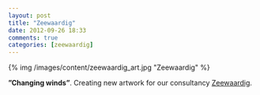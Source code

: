 ```yaml
---
layout: post
title: "Zeewaardig"
date: 2012-09-26 18:33
comments: true
categories: [zeewaardig]
---
```


<div class="thumbnail">
{% img /images/content/zeewaardig_art.jpg "Zeewaardig" %}
</div>

<b>”Changing winds”</b>. Creating new artwork for our consultancy [Zeewaardig](http://zeewaardig.nl).
